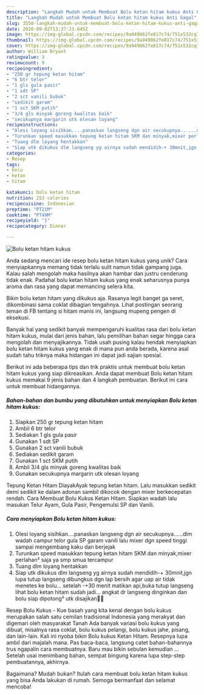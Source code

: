 ```yaml
---
description: "Langkah Mudah untuk Membuat Bolu ketan hitam kukus Anti Gagal"
title: "Langkah Mudah untuk Membuat Bolu ketan hitam kukus Anti Gagal"
slug: 3550-langkah-mudah-untuk-membuat-bolu-ketan-hitam-kukus-anti-gagal
date: 2020-09-02T13:37:23.645Z
image: https://img-global.cpcdn.com/recipes/9a949062fe817c74/751x532cq70/bolu-ketan-hitam-kukus-foto-resep-utama.jpg
thumbnail: https://img-global.cpcdn.com/recipes/9a949062fe817c74/751x532cq70/bolu-ketan-hitam-kukus-foto-resep-utama.jpg
cover: https://img-global.cpcdn.com/recipes/9a949062fe817c74/751x532cq70/bolu-ketan-hitam-kukus-foto-resep-utama.jpg
author: William Bryant
ratingvalue: 3
reviewcount: 9
recipeingredient:
- "250 gr tepung ketan hitam"
- "6 btr telor"
- "1 gls gula pasir"
- "1 sdt SP"
- "2 sct vanili bubuk"
- "sedikit garam"
- "1 sct SKM putih"
- "3/4 gls minyak goreng kwalitas baik"
- "secukupnya margarin utk olesan loyang"
recipeinstructions:
- "Olesi loyang sisihkan....panaskan langseng dgn air secukupnya......dlm wadah campur telor gula SP garam vanili lalu mixer dgn speed tinggi sampai mengembang kaku dan berjejak"
- "Turunkan speed masukkan tepung ketan hitam SKM dan minyak,mixer perlahan² saja ya smp smua tercampur"
- "Tuang dlm loyang hentakkan"
- "Siap utk dikukus dlm langseng yg airnya sudah mendidih-+ 30mnit,jgn lupa tutup langseng dibungkus dgn lap bersih agar uap air tidak menetes ke bolu... setelah -+30 menit matikan api,buka tutup langseng lihat bolu ketan hitam sudah jadi... angkat dr langseng dinginkan dan bolu siap dipotong² utk disajikan🤗🤗"
categories:
- Resep
tags:
- bolu
- ketan
- hitam

katakunci: bolu ketan hitam 
nutrition: 253 calories
recipecuisine: Indonesian
preptime: "PT21M"
cooktime: "PT49M"
recipeyield: "1"
recipecategory: Dinner

---
```



![Bolu ketan hitam kukus](https://img-global.cpcdn.com/recipes/9a949062fe817c74/751x532cq70/bolu-ketan-hitam-kukus-foto-resep-utama.jpg)

Anda sedang mencari ide resep bolu ketan hitam kukus yang unik? Cara menyiapkannya memang tidak terlalu sulit namun tidak gampang juga. Kalau salah mengolah maka hasilnya akan hambar dan justru cenderung tidak enak. Padahal bolu ketan hitam kukus yang enak seharusnya punya aroma dan rasa yang dapat memancing selera kita.

Bikin bolu ketan hitam yang dikukus aja. Rasanya legit banget ga seret, dikombinasi sama coklat dibagian tengahnya. Lihat postingan seorang teman di FB tentang si hitam manis ini, langsung mupeng pengen di eksekusi.

Banyak hal yang sedikit banyak mempengaruhi kualitas rasa dari bolu ketan hitam kukus, mulai dari jenis bahan, lalu pemilihan bahan segar hingga cara mengolah dan menyajikannya. Tidak usah pusing kalau hendak menyiapkan bolu ketan hitam kukus yang enak di mana pun anda berada, karena asal sudah tahu triknya maka hidangan ini dapat jadi sajian spesial.


Berikut ini ada beberapa tips dan trik praktis untuk membuat bolu ketan hitam kukus yang siap dikreasikan. Anda dapat membuat Bolu ketan hitam kukus memakai 9 jenis bahan dan 4 langkah pembuatan. Berikut ini cara untuk membuat hidangannya.

<!--inarticleads1-->

##### Bahan-bahan dan bumbu yang dibutuhkan untuk menyiapkan Bolu ketan hitam kukus:

1. Siapkan 250 gr tepung ketan hitam
1. Ambil 6 btr telor
1. Sediakan 1 gls gula pasir
1. Gunakan 1 sdt SP
1. Gunakan 2 sct vanili bubuk
1. Sediakan sedikit garam
1. Gunakan 1 sct SKM putih
1. Ambil 3/4 gls minyak goreng kwalitas baik
1. Gunakan secukupnya margarin utk olesan loyang


Tepung Ketan Hitam DiayakAyak tepung ketan hitam. Lalu masukkan sedikit demi sedikit ke dalam adonan sambil dikocok dengan mixer berkecepatan rendah. Cara Membuat Bolu Kukus Ketan Hitam. Siapkan wadah lalu masukan Telur Ayam, Gula Pasir, Pengemulsi SP dan Vanili. 

<!--inarticleads2-->

##### Cara menyiapkan Bolu ketan hitam kukus:

1. Olesi loyang sisihkan....panaskan langseng dgn air secukupnya......dlm wadah campur telor gula SP garam vanili lalu mixer dgn speed tinggi sampai mengembang kaku dan berjejak
1. Turunkan speed masukkan tepung ketan hitam SKM dan minyak,mixer perlahan² saja ya smp smua tercampur
1. Tuang dlm loyang hentakkan
1. Siap utk dikukus dlm langseng yg airnya sudah mendidih-+ 30mnit,jgn lupa tutup langseng dibungkus dgn lap bersih agar uap air tidak menetes ke bolu... setelah -+30 menit matikan api,buka tutup langseng lihat bolu ketan hitam sudah jadi... angkat dr langseng dinginkan dan bolu siap dipotong² utk disajikan🤗🤗


Resep Bolu Kukus - Kue basah yang kita kenal dengan bolu kukus merupakan salah satu cemilan tradisional Indonesia yang merakyat dan digemari oleh masyarakat Tanah Ada banyak variasi bolu kukus yang dibuat, misalnya rasa coklat, bolu kukus pelangi, bolu kukus jahe, pisang, dan lain-lain. Kali ini nyoba bikin Bolu kukus Ketan Hitam. Resepnya lupa ambil dari majalah mana. Pas baca-baca, langsung catet bahan-bahannya trus ngapalin cara membuatnya. Baru mau bikin sebulan kemudian … Setelah usai menimbang bahan, sempat bingung karena lupa step-step pembuatannya, akhirnya. 

Bagaimana? Mudah bukan? Itulah cara membuat bolu ketan hitam kukus yang bisa Anda lakukan di rumah. Semoga bermanfaat dan selamat mencoba!
